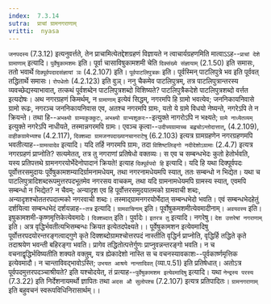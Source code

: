```yaml
---
index:  7.3.14
sutra:  प्राचां ग्रामनगराणाम्
vritti:  nyasa
---
```


`जनपदस्य` (7.3.12) इत्यनुवर्त्तते, तेन प्राचामित्येतद्देशग्रहणं विज्ञायते न त्वाचार्यग्रहणमिति मात्वाऽऽह--`प्राचां देशे ग्रामाणाम्` इत्यादि। `पुर्वेषुकामशमः` इति। पूर्वा चासाविषुकामशमी चेति `दिक्संख्ये संज्ञायाम्` (2.1.50) इति समासः, ततो भवार्थे `दिक्पूर्वपदादसंज्ञायां ञः` (4.2.107) इति। `पूर्वपाटलिपुत्रकः` इति। पूर्वस्मिन् पाटलिपुत्रे भव इति पूर्ववत् तद्धितार्थे समासः। `रोपधेतोः` (4.2.123) इति वुञ्।
ननु चैकमेव पाटलिपुत्रम्, तत्र पाटलिपुत्रान्तरस्य व्यवच्छेद्यस्याभावात्, तत्कथं पूर्वशब्देन पाटलिपुत्रशब्दो विशिष्यते? पाटलिपुत्रैकदेशे पाटलिपुत्रशब्दो वर्त्तत इत्यदोषः। अथ नगरग्रहणं किमर्थम्, न `ग्रामाणाम्` इत्येवं सिद्धम्, नगरमपि हि ग्रामो भवत्येव; जननिकायनिवासे ग्रामो रूढः, नगरञ्च जननिकायनिवास एव, अतश्च नगरमपि ग्रामः, यतो ये ग्रामे विधयो नेष्यन्ते, नगरेऽपि ते न क्रियन्ते। तथा हि--`अभक्ष्यो ग्राम्यकुक्कुटः`, `अभक्ष्यो ग्राभ्यशूकरः`--इत्युक्ते नागरोऽपि न भक्ष्यते; `ग्रामे नाध्येतव्यम्` इत्युक्ते नगरेऽपि नाधीयते, तस्मान्नगरमपि ग्रामः। एवञ्च कृत्वा--`उदीच्यग्रामाच्च बह्वचोऽन्तोदात्तात्`, (4.2.109), `वाहीकग्रामेभ्यश्च` (4.2.117), `दिक्शब्दा ग्रामजनपदाख्यानचानराटेषु` (6.2.103) इत्यत्र ग्रामग्रहणेन नगरग्रहणमपि भवतीत्याह--`ग्रामत्वादेव` इत्यादि। यदि तर्हि नगरमपि ग्रामः, तदा `विशिष्टलिङ्गो नदीदेशोऽग्रामाः` (2.4.7) इत्यत्र नगरग्रहणं प्राप्नोति? सत्यमेतत्, तत्र तु नगराणां प्रतिषेधो वक्तव्यः। स एव च सम्बन्धभेदः कुतो हेतोर्भवति, यस्य प्रतिपत्तथे ग्रामनगरयोर्भेदेनोपादानं क्रियते! इत्याह `दिक्पूर्वपदो हि` इत्यादि। यदि हि यथा दिक्पूर्वपदः पूर्वोत्तरसमुदायः पूर्वेषुकामशम्यादिर्ग्रामनामधेयम्, तथा नगरनामधेयमपि स्यात्, ततः सम्बन्धो न भिद्येत। यथा च पाटलिपुत्रादिशब्दरूपमुत्तरपदभूतमेव नगरसय वाचकम्, तथा यदि ग्रामनामधेयमपि ग्रामस्य स्यात्, एवमपि सम्बन्धो न भिद्येत? न चैवम्; अन्यादृश एव हि पूर्वोत्तरसमुदयातमको ग्रामवाची शब्दः, अन्यादृशश्चोततरपदात्मको नगरवाची शब्दः। तस्माद्ग्रामनगरयोर्भेदात् सम्बन्धभेदो भवति। एवं सम्बन्धभेदहेतुं दर्शयित्वा सम्बन्धभेदं दर्शयन्नाह--`तत्र` इत्यादि। `ग्रामवाचिनाम्` इति। पूर्वोषुकमशमीत्येवमादीनाम्। `अवयवस्य` इति। इषुकामशमी-कृष्णमृत्तिकेत्येवमादेः। `दिक्शब्दात्` इति। पुर्वादेः। `इतरत्र तु` इत्यादि। नगरेषु। `देश उत्तरेषां नगराणाम्` इति। अत्र वृद्धिर्भवतीत्यभिसम्बन्धः क्रियत इत्येतदपेक्ष्यते।।
पूर्वेषुकामशन इत्येवमादिषु पूर्वोत्तरपदयोरन्तरङ्गत्वाद्गुणे कृते दिक्शब्दोग्रामश्चोत्तरपदं नास्तीति वृद्धिर्न प्राप्नोति, वृद्धिर्हि तद्धिते कृते तदाश्रयेण भवन्ती बहिरङ्गा भवति। प्रागेव तद्धितोत्पत्तेर्गुणः प्राप्नुवन्नन्तरङ्गो भवति। न च वचनाद्वृद्धिर्भविष्यतीति शक्यते वक्तुम्, यत्र ह्येकादेशो नास्ति स च वचनस्यावकाशः--पूर्वकार्ष्णमृत्तिक इत्येवमादौ। न चान्ताविवद्भावोऽस्ति; `उभयत आश्रये नान्तादिवत्` (व्या.प.51) इति प्रतिषेधात्। अतोऽत्र पूर्वपदमुत्तरपदञ्चाश्रीयते? इति यश्चोदयेत्, तं प्रत्याह--`पुर्वेषुकामशम इत्येवमादिषु` इत्यादि। यथा `नेन्द्रस्य परस्य` (7.3.22) इति निर्देशनायमर्थो ज्ञापितः तथा `अदस औ सुलोपश्च` (7.2.107) इत्यत्र प्रतिपादितः। `ग्रामनगराणाम्` इति बहुवचनं स्वरूपविधिनिरासार्थम्।।

